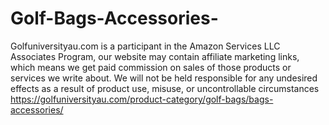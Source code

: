 # Golf-Bags-Accessories-
Golfuniversityau.com is a participant in the Amazon Services LLC Associates Program, our website may contain affiliate marketing links, which means we get paid commission on sales of those products or services we write about. We will not be held responsible for any undesired effects as a result of product use, misuse, or uncontrollable circumstances https://golfuniversityau.com/product-category/golf-bags/bags-accessories/
